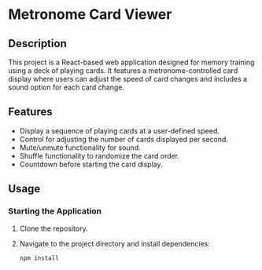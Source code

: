 # Metronome Card Viewer

## Description

This project is a React-based web application designed for memory training using a deck of playing cards. It features a metronome-controlled card display where users can adjust the speed of card changes and includes a sound option for each card change.

## Features

- Display a sequence of playing cards at a user-defined speed.
- Control for adjusting the number of cards displayed per second.
- Mute/unmute functionality for sound.
- Shuffle functionality to randomize the card order.
- Countdown before starting the card display.

## Usage

### Starting the Application

1. Clone the repository.
2. Navigate to the project directory and install dependencies:

   ```bash
   npm install
